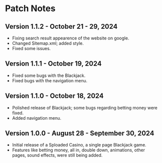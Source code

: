 # Patch Notes

## Version 1.1.2 - October 21 - 29, 2024
- Fixing search result appearence of the website on google.
- Changed Sitemap.xml; added style.
- Fixed some issues.

## Version 1.1.1 - October 19, 2024
- Fixed some bugs with the Blackjack.
- Fixed bugs with the navigation menu.

## Version 1.1.0 - October 18, 2024
- Polished release of Blackjack; some bugs regarding betting money were fixed.
- Added navigation menu.

## Version 1.0.0 - August 28 - September 30, 2024
- Initial release of a Sploaded Casino, a single page Blackjack game.
- Features like betting money, all in, double down, animations, other pages, sound effects, were still being added.
